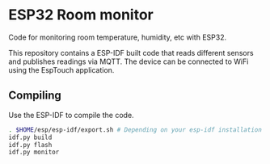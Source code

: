 # ESP32 Room monitor
Code for monitoring room temperature, humidity, etc with ESP32.

This repository contains a ESP-IDF built code that reads different sensors and publishes readings via MQTT.
The device can be connected to WiFi using the EspTouch application.

## Compiling
Use the ESP-IDF to compile the code.

```bash
. $HOME/esp/esp-idf/export.sh # Depending on your esp-idf installation
idf.py build
idf.py flash
idf.py monitor
```

